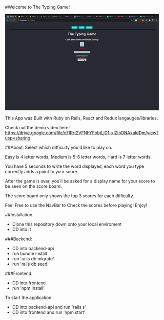#Welcome to The Typing Game!

 ![alt-text](/frontend/src/gif/typing.gif)


This App was Built with Ruby on Rails, React and Redux langauges/libraries. 

Check out the demo video here! https://drive.google.com/file/d/1Rrt2VFNhYFobtLjD1-xlZIbDNAxaldDm/view?usp=sharing

##About:
 Select which difficulty you'd like to play on. 
 
 Easy is 4 letter words, Medium is 5-6 letter words, Hard is 7 letter words. 
 
 You have 5 seconds to write the word displayed, each word you type correctly adds a point to your score.
 
 After the game is over, you'll be asked for a display name for your score to be seen on the score board. 
 
 The score board only shows the top 3 scores for each difficulty.
 
 Feel Free to use the NavBar to Check the scores before playing! Enjoy!


##Installation:
- Clone this repository down onto your local enviroment
- CD into it

###Backend:
- CD into backend-api
- run bundle install
- run 'rails db:migrate'
- run 'rails db:seed'

###Frontend:
- CD into frontend
- run 'npm install'


To start the application:

- CD into backend-api and run 'rails s'
- CD into frontend and run 'npm start'





